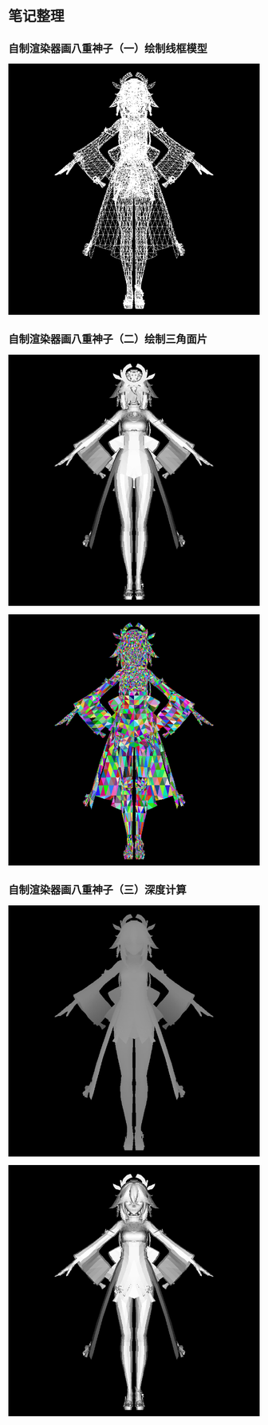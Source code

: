 # 笔记整理

## 自制渲染器画八重神子（一）绘制线框模型

![](./result/output-0.png)

## 自制渲染器画八重神子（二）绘制三角面片

![](./result/output-1.png)

![](./result/output-2.png)

## 自制渲染器画八重神子（三）深度计算

![](./result/output-3.png)

![](./result/output-4.png)
